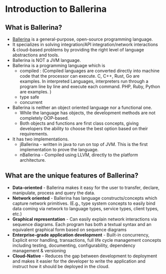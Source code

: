 # Introduction to Ballerina

## What is Ballerina?

- [Ballerina](https://ballerina.io/) is a general-purpose, open-source programming language.
- It specializes in solving integration/API integration/network interactions & cloud-based problems by providing the right level of language abstractions and tools.
- Ballerina is NOT a JVM language.
- Ballerina is a programming language which is 
    - compiled : (Compiled languages are converted directly into machine code that the processor can execute. C, C++, Rust, Go are examples. In interpreted Languages, interpreters run through a program line by line and execute each command. PHP, Ruby, Python are examples.    )
    - type safe
    - concurrent
- Ballerina is neither an object oriented language nor a functional one.
    - While the language has objects, the development methods are not completely OOP-based.
    - Both objects and functions are first class concepts, giving developers the ability to choose the best option based on their requirements.   
- It has two implementations.
    - jBallerina - written in java to run on top of JVM. This is the first implementation to prove the language. 
    - nBallerina - Compiled using LLVM, directly to the platform architecture. 


## What are the unique features of Ballerina? 

- **Data-oriented** - Ballerina makes it easy for the user to transfer, declare, manipulate, process and query the data.
- **Network oriented** - Ballerina has language constructs/concepts which capture network primitives. (E.g., type system concepts to easily bind data coming via network to language types, service types, client types, etc.)
- **Graphical representation** - Can easily explain network interactions via sequence diagrams. Each program has both a textual syntax and an equivalent graphical form based on sequence diagrams
- **Enterprise-grade application development** - Built-in concurrency, Explicit error handling, transactions,  full life cycle management concepts including testing, documenting, configurability, dependency management & versioning
- **Cloud-Native** - Reduces the gap between development to deployment and makes it easier for the developer to write the application and instruct how it should be deployed in the cloud.